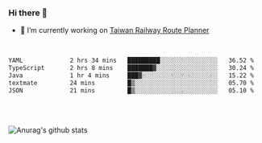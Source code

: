 ### Hi there 👋

- 🔭 I’m currently working on [Taiwan Railway Route Planner](https://github.com/Taiwan-Railway-Route-Planner)

<br/>

<!--START_SECTION:waka-->

```txt
YAML             2 hrs 34 mins   █████████░░░░░░░░░░░░░░░░   36.52 %
TypeScript       2 hrs 8 mins    ███████▓░░░░░░░░░░░░░░░░░   30.24 %
Java             1 hr 4 mins     ███▓░░░░░░░░░░░░░░░░░░░░░   15.22 %
textmate         24 mins         █▒░░░░░░░░░░░░░░░░░░░░░░░   05.70 %
JSON             21 mins         █▒░░░░░░░░░░░░░░░░░░░░░░░   05.10 %
```

<!--END_SECTION:waka-->

<br/>
<br/>

![Anurag's github stats](https://github-readme-stats.vercel.app/api?username=DepickereSven&show_icons=true&theme=tokyonight)



<!--
**DepickereSven/DepickereSven** is a ✨ _special_ ✨ repository because its `README.md` (this file) appears on your GitHub profile.

Here are some ideas to get you started:

- 🔭 I’m currently working on ...
- 🌱 I’m currently learning ...
- 👯 I’m looking to collaborate on ...
- 🤔 I’m looking for help with ...
- 💬 Ask me about ...
- 📫 How to reach me: ...
- 😄 Pronouns: ...
- ⚡ Fun fact: ...
-->
